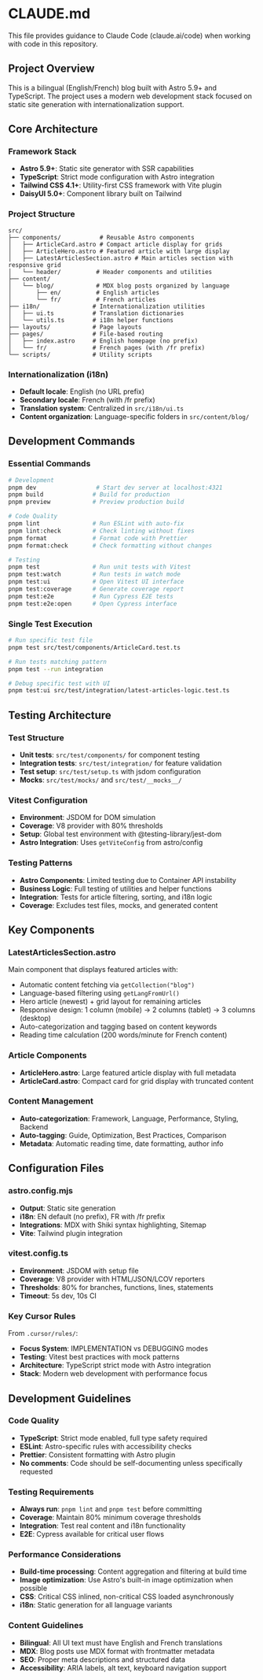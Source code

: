 # CLAUDE.md

This file provides guidance to Claude Code (claude.ai/code) when working with code in this repository.

## Project Overview

This is a bilingual (English/French) blog built with Astro 5.9+ and TypeScript. The project uses a modern web development stack focused on static site generation with internationalization support.

## Core Architecture

### Framework Stack

- **Astro 5.9+**: Static site generator with SSR capabilities
- **TypeScript**: Strict mode configuration with Astro integration
- **Tailwind CSS 4.1+**: Utility-first CSS framework with Vite plugin
- **DaisyUI 5.0+**: Component library built on Tailwind

### Project Structure

```
src/
├── components/           # Reusable Astro components
│   ├── ArticleCard.astro # Compact article display for grids
│   ├── ArticleHero.astro # Featured article with large display
│   ├── LatestArticlesSection.astro # Main articles section with responsive grid
│   └── header/          # Header components and utilities
├── content/
│   └── blog/            # MDX blog posts organized by language
│       ├── en/          # English articles
│       └── fr/          # French articles
├── i18n/               # Internationalization utilities
│   ├── ui.ts           # Translation dictionaries
│   └── utils.ts        # i18n helper functions
├── layouts/            # Page layouts
├── pages/              # File-based routing
│   ├── index.astro     # English homepage (no prefix)
│   └── fr/             # French pages (with /fr prefix)
└── scripts/            # Utility scripts
```

### Internationalization (i18n)

- **Default locale**: English (no URL prefix)
- **Secondary locale**: French (with /fr prefix)
- **Translation system**: Centralized in `src/i18n/ui.ts`
- **Content organization**: Language-specific folders in `src/content/blog/`

## Development Commands

### Essential Commands

```bash
# Development
pnpm dev                 # Start dev server at localhost:4321
pnpm build              # Build for production
pnpm preview            # Preview production build

# Code Quality
pnpm lint               # Run ESLint with auto-fix
pnpm lint:check         # Check linting without fixes
pnpm format             # Format code with Prettier
pnpm format:check       # Check formatting without changes

# Testing
pnpm test               # Run unit tests with Vitest
pnpm test:watch         # Run tests in watch mode
pnpm test:ui            # Open Vitest UI interface
pnpm test:coverage      # Generate coverage report
pnpm test:e2e           # Run Cypress E2E tests
pnpm test:e2e:open      # Open Cypress interface
```

### Single Test Execution

```bash
# Run specific test file
pnpm test src/test/components/ArticleCard.test.ts

# Run tests matching pattern
pnpm test --run integration

# Debug specific test with UI
pnpm test:ui src/test/integration/latest-articles-logic.test.ts
```

## Testing Architecture

### Test Structure

- **Unit tests**: `src/test/components/` for component testing
- **Integration tests**: `src/test/integration/` for feature validation
- **Test setup**: `src/test/setup.ts` with jsdom configuration
- **Mocks**: `src/test/mocks/` and `src/test/__mocks__/`

### Vitest Configuration

- **Environment**: JSDOM for DOM simulation
- **Coverage**: V8 provider with 80% thresholds
- **Setup**: Global test environment with @testing-library/jest-dom
- **Astro Integration**: Uses `getViteConfig` from astro/config

### Testing Patterns

- **Astro Components**: Limited testing due to Container API instability
- **Business Logic**: Full testing of utilities and helper functions
- **Integration**: Tests for article filtering, sorting, and i18n logic
- **Coverage**: Excludes test files, mocks, and generated content

## Key Components

### LatestArticlesSection.astro

Main component that displays featured articles with:

- Automatic content fetching via `getCollection("blog")`
- Language-based filtering using `getLangFromUrl()`
- Hero article (newest) + grid layout for remaining articles
- Responsive design: 1 column (mobile) → 2 columns (tablet) → 3 columns (desktop)
- Auto-categorization and tagging based on content keywords
- Reading time calculation (200 words/minute for French content)

### Article Components

- **ArticleHero.astro**: Large featured article display with full metadata
- **ArticleCard.astro**: Compact card for grid display with truncated content

### Content Management

- **Auto-categorization**: Framework, Language, Performance, Styling, Backend
- **Auto-tagging**: Guide, Optimization, Best Practices, Comparison
- **Metadata**: Automatic reading time, date formatting, author info

## Configuration Files

### astro.config.mjs

- **Output**: Static site generation
- **i18n**: EN default (no prefix), FR with /fr prefix
- **Integrations**: MDX with Shiki syntax highlighting, Sitemap
- **Vite**: Tailwind plugin integration

### vitest.config.ts

- **Environment**: JSDOM with setup file
- **Coverage**: V8 provider with HTML/JSON/LCOV reporters
- **Thresholds**: 80% for branches, functions, lines, statements
- **Timeout**: 5s dev, 10s CI

### Key Cursor Rules

From `.cursor/rules/`:

- **Focus System**: IMPLEMENTATION vs DEBUGGING modes
- **Testing**: Vitest best practices with mock patterns
- **Architecture**: TypeScript strict mode with Astro integration
- **Stack**: Modern web development with performance focus

## Development Guidelines

### Code Quality

- **TypeScript**: Strict mode enabled, full type safety required
- **ESLint**: Astro-specific rules with accessibility checks
- **Prettier**: Consistent formatting with Astro plugin
- **No comments**: Code should be self-documenting unless specifically requested

### Testing Requirements

- **Always run**: `pnpm lint` and `pnpm test` before committing
- **Coverage**: Maintain 80% minimum coverage thresholds
- **Integration**: Test real content and i18n functionality
- **E2E**: Cypress available for critical user flows

### Performance Considerations

- **Build-time processing**: Content aggregation and filtering at build time
- **Image optimization**: Use Astro's built-in image optimization when possible
- **CSS**: Critical CSS inlined, non-critical CSS loaded asynchronously
- **i18n**: Static generation for all language variants

### Content Guidelines

- **Bilingual**: All UI text must have English and French translations
- **MDX**: Blog posts use MDX format with frontmatter metadata
- **SEO**: Proper meta descriptions and structured data
- **Accessibility**: ARIA labels, alt text, keyboard navigation support
